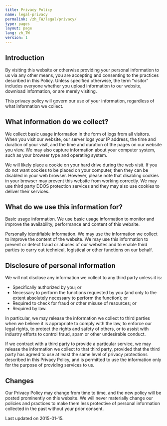 ```yaml
---
title: Privacy Policy
name: legal-privacy
permalink: /zh_TW/legal/privacy/
type: pages
layout: page
lang: zh_TW
version: 1
---
```

## Introduction

By visiting this website or otherwise providing your personal information to us via any other means, you are accepting and consenting to the practices described in this Policy. Unless specified otherwise, the term “visitor” includes everyone whether you upload information to our website, download information, or are merely visiting.

This privacy policy will govern our use of your information, regardless of what information we collect.

## What information do we collect?

We collect basic usage information in the form of logs from all visitors. When you visit our website, our server logs your IP address, the time and duration of your visit, and the time and duration of the pages on our website you view. We may also capture information about your computer system, such as your browser type and operating system.

We will likely place a cookie on your hard drive during the web visit. If you do not want cookies to be placed on your computer, then they can be disabled in your web browser. However, please note that disabling cookies in your browser may prevent this website from working correctly. We may use third party DDOS protection services and they may also use cookies to deliver their services.

## What do we use this information for?

Basic usage information. We use basic usage information to monitor and improve the availability, performance and content of this website.

Personally identifiable information. We may use the information we collect to improve the content of the website. We may use this information to prevent or detect fraud or abuses of our websites and to enable third parties to carry out technical, logistical or other functions on our behalf.  

## Disclosure of personal information

We will not disclose any information we collect to any third party unless it is:

- Specifically authorized by you; or
- Necessary to perform the functions requested by you (and only to the extent absolutely necessary to perform the function); or
- Required to check for fraud or other misuse of resources; or
- Required by law.

In particular, we may release the information we collect to third parties when we believe it is appropriate to comply with the law, to enforce our legal rights, to protect the rights and safety of others, or to assist with industry efforts to control fraud, spam or other undesirable conduct.

If we contract with a third party to provide a particular service, we may release the information we collect to that third party, provided that the third party has agreed to use at least the same level of privacy protections described in this Privacy Policy, and is permitted to use the information only for the purpose of providing services to us.  

## Changes

Our Privacy Policy may change from time to time, and the new policy will be posted prominently on this website. We will never materially change our policies and practices to make them less protective of personal information collected in the past without your prior consent. 

Last updated on 2015-01-15.
